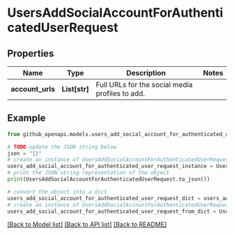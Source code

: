 # UsersAddSocialAccountForAuthenticatedUserRequest


## Properties

Name | Type | Description | Notes
------------ | ------------- | ------------- | -------------
**account_urls** | **List[str]** | Full URLs for the social media profiles to add. | 

## Example

```python
from github_openapi.models.users_add_social_account_for_authenticated_user_request import UsersAddSocialAccountForAuthenticatedUserRequest

# TODO update the JSON string below
json = "{}"
# create an instance of UsersAddSocialAccountForAuthenticatedUserRequest from a JSON string
users_add_social_account_for_authenticated_user_request_instance = UsersAddSocialAccountForAuthenticatedUserRequest.from_json(json)
# print the JSON string representation of the object
print(UsersAddSocialAccountForAuthenticatedUserRequest.to_json())

# convert the object into a dict
users_add_social_account_for_authenticated_user_request_dict = users_add_social_account_for_authenticated_user_request_instance.to_dict()
# create an instance of UsersAddSocialAccountForAuthenticatedUserRequest from a dict
users_add_social_account_for_authenticated_user_request_from_dict = UsersAddSocialAccountForAuthenticatedUserRequest.from_dict(users_add_social_account_for_authenticated_user_request_dict)
```
[[Back to Model list]](../README.md#documentation-for-models) [[Back to API list]](../README.md#documentation-for-api-endpoints) [[Back to README]](../README.md)


